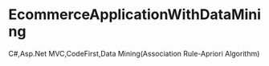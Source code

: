# EcommerceApplicationWithDataMining
C#,Asp.Net MVC,CodeFirst,Data Mining(Association Rule-Apriori Algorithm)
